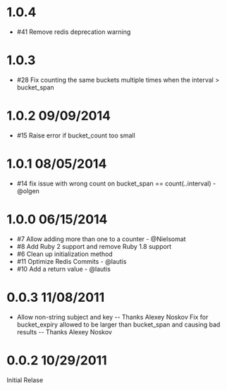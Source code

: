 # 1.0.4 

* #41 Remove redis deprecation warning

# 1.0.3

* #28 Fix counting the same buckets multiple times when the interval > bucket_span

# 1.0.2 09/09/2014

* #15 Raise error if bucket_count too small

# 1.0.1 08/05/2014

* #14 fix issue with wrong count on bucket_span == count(..interval) - @olgen

# 1.0.0 06/15/2014

* #7 Allow adding more than one to a counter - @Nielsomat
* #8 Add Ruby 2 support and remove Ruby 1.8 support
* #6 Clean up initialization method
* #11 Optimize Redis Commits - @lautis
* #10 Add a return value - @lautis


# 0.0.3 11/08/2011

* Allow non-string subject and key -- Thanks Alexey Noskov
Fix for bucket_expiry allowed to be larger than bucket_span and causing bad results -- Thanks Alexey Noskov

# 0.0.2 10/29/2011

Initial Relase
